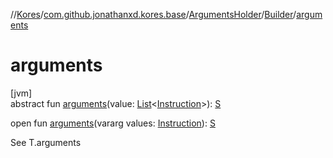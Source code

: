 //[Kores](../../../../index.md)/[com.github.jonathanxd.kores.base](../../index.md)/[ArgumentsHolder](../index.md)/[Builder](index.md)/[arguments](arguments.md)

# arguments

[jvm]\
abstract fun [arguments](arguments.md)(value: [List](https://kotlinlang.org/api/latest/jvm/stdlib/kotlin.collections/-list/index.html)<[Instruction](../../../com.github.jonathanxd.kores/-instruction/index.md)>): [S](index.md)

open fun [arguments](arguments.md)(vararg values: [Instruction](../../../com.github.jonathanxd.kores/-instruction/index.md)): [S](index.md)

See T.arguments
